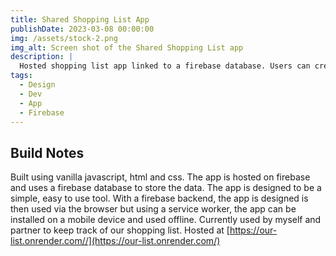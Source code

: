 ```yaml
---
title: Shared Shopping List App
publishDate: 2023-03-08 00:00:00
img: /assets/stock-2.png
img_alt: Screen shot of the Shared Shopping List app
description: |
  Hosted shopping list app linked to a firebase database. Users can create and share the shopping list with other users. Instant update on all devices when a change is made.
tags:
  - Design
  - Dev
  - App
  - Firebase
---
```


## Build Notes

Built using vanilla javascript, html and css. The app is hosted on firebase and uses a firebase database to store the data. The app is designed to be a simple, easy to use tool. With a firebase backend, the app is designed is then used via the browser but using a service worker, the app can be installed on a mobile device and used offline.
Currently used by myself and partner to keep track of our shopping list.
Hosted at [https://our-list.onrender.com//](https://our-list.onrender.com/)
